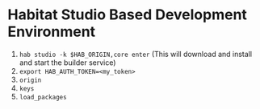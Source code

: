 # Habitat Studio Based Development Environment

1. `hab studio -k $HAB_ORIGIN,core enter` (This will download and install and start the builder service)
1. `export HAB_AUTH_TOKEN=<my_token>`
1. `origin`
1. `keys`
1. `load_packages`
